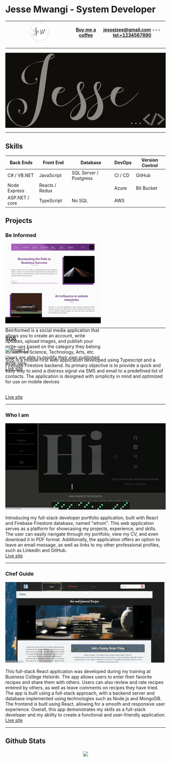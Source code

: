 # Jesse Mwangi - System Developer

| <img src='./logo.png' width='30%'> | [Buy me a coffee](https://www.buymeacoffee.com/yourname)  | [jessejzee@gmail.com](mailto:jessejzee@gmail.com) ---  [tel:+1234567890](tel:+1234567890)
| --- | --- | --- |


---

<div style='
    background: black;
    display: flex;
    justify-content: space-around;
    width:100%;
'>
<img src='./Jesse-black.png' width='100%'>
</div>

---

## Skills

| Back Ends | Front End | Database | DevOps | Version Control |
| --- | --- | --- |--- |--- |
| C# / VB.NET | JavaScript | SQL Server / Postgress |CI / CD|GitHub|
| Node Express | Reacts / Redux | |Azure |Bit Bucket|
| ASP.NET / core | TypeScript| No SQL  |AWS |


## Projects

### Be Informed

<!-- [![Project 1](./beinformed.gif)](path/to/project/1) -->
<div style='width:300px; height:250px; display:flex; flex-direction:column; background:black; object-fit: cover; gap:2rem;'>
<img src='./beinformed.gif' >
<div>
Beinformed is a social media application that allows you to create an account, write updates, upload images, and publish your write-ups based on the category they belong to, such as Science, Technology, Arts, etc. Users are able to modify their own published write-ups.
<br/>
<a href='https://beinformed.onrender.com/'>Live site</a>
</div>
</div>

---

### SOS

[![Project 2](./sos.gif)](path/to/project/2)

SOS is a mobile-first web application developed using Typescript and a Firebase Firestore backend. Its primary objective is to provide a quick and easy way to send a distress signal via SMS and email to a predefined list of contacts. The application is designed with simplicity in mind and optimized for use on mobile devices

<br/>
<a href='https://sos-service.netlify.app/'>Live site</a>

---

### Who I am
[![Project 3](./jesse.gif)](path/to/project/3)

Introducing my full-stack developer portfolio application, built with React and Firebase Firestore database, named "whom". This web application serves as a platform for showcasing my projects, experience, and skills. The user can easily navigate through my portfolio, view my CV, and even download it in PDF format. Additionally, the application offers an option to leave an email message, as well as links to my other professional profiles, such as LinkedIn and GitHub.
<br/>
<a href='https://recipe-bqpt.onrender.com/'>Live site</a>

---


### Chef Guide

 [![Project 4](./tasteIt.gif)](path/to/project/4)

This full-stack React application was developed during my training at Business College Helsinki. The app allows users to enter their favorite recipes and share them with others. Users can also review and rate recipes entered by others, as well as leave comments on recipes they have tried. The app is built using a full-stack approach, with a backend server and database implemented using technologies such as Node.js and MongoDB. The frontend is built using React, allowing for a smooth and responsive user experience. Overall, this app demonstrates my skills as a full-stack developer and my ability to create a functional and user-friendly application.
 <br/>
<a href='https://recipe-bqpt.onrender.com/'>Live site</a>

---
## Github Stats  
<div align="center"><img src="https://github-readme-stats.vercel.app/api?username=jessemwangi&show_icons=true&count_private=true&hide_border=true" align="center" /></div> 



